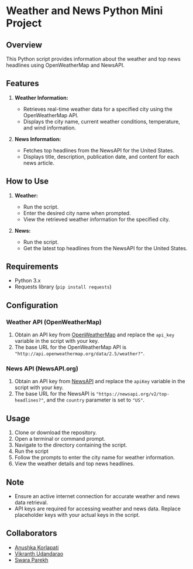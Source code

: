 
# Weather and News Python Mini Project

## Overview

This Python script provides information about the weather and top news headlines using OpenWeatherMap and NewsAPI.

## Features

1. **Weather Information:**
   - Retrieves real-time weather data for a specified city using the OpenWeatherMap API.
   - Displays the city name, current weather conditions, temperature, and wind information.

2. **News Information:**
   - Fetches top headlines from the NewsAPI for the United States.
   - Displays title, description, publication date, and content for each news article.

## How to Use

1. **Weather:**
   - Run the script.
   - Enter the desired city name when prompted.
   - View the retrieved weather information for the specified city.

2. **News:**
   - Run the script.
   - Get the latest top headlines from the NewsAPI for the United States.

## Requirements

- Python 3.x
- Requests library (`pip install requests`)

## Configuration

### Weather API (OpenWeatherMap)

1. Obtain an API key from [OpenWeatherMap](https://openweathermap.org/) and replace the `api_key` variable in the script with your key.
2. The base URL for the OpenWeatherMap API is `"http://api.openweathermap.org/data/2.5/weather?"`.

### News API (NewsAPI.org)

1. Obtain an API key from [NewsAPI](https://newsapi.org/) and replace the `apiKey` variable in the script with your key.
2. The base URL for the NewsAPI is `"https://newsapi.org/v2/top-headlines?"`, and the `country` parameter is set to `"US"`.

## Usage

1. Clone or download the repository.
2. Open a terminal or command prompt.
3. Navigate to the directory containing the script.
4. Run the script
5. Follow the prompts to enter the city name for weather information.
6. View the weather details and top news headlines.

## Note

- Ensure an active internet connection for accurate weather and news data retrieval.
- API keys are required for accessing weather and news data. Replace placeholder keys with your actual keys in the script.

## Collaborators

- [Anushka Korlapati](https://github.com/anushka-korlapati/)
- [Vikranth Udandarao](https://github.com/Vikranth3140/)
- [Swara Parekh](https://github.com/swara14/)

